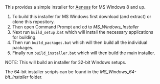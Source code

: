 This provides a simple installer for [Aeneas](https://github.com/readbeyond/aeneas) for MS Windows 8 and up.

1. To build this installer for MS Windows first download (and extract) or clone this repository.
2. Then open Command Prompt and _cd_ to _MS\_Windows\_Installer_  
3. Next run `build_setup.bat` which will install the necessary applications for building.  
4. Then run `build_packages.bat` which will then build all the individual packages.
5. Finally run `build_installer.bat` which will then build the main installer.

NOTE: This will build an installer for 32-bit Windows setups.

The 64-bit installer scripts can be found in the _MS\_Windows\_64-bit\_Installer_ folder.
